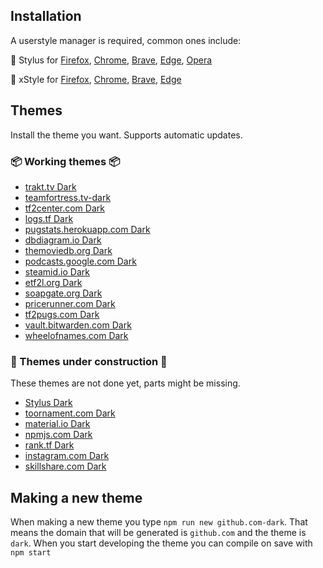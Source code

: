 ## Installation

A userstyle manager is required, common ones include:

🎨 Stylus for [Firefox](https://addons.mozilla.org/en-US/firefox/addon/styl-us/), [Chrome](https://chrome.google.com/webstore/detail/stylus/clngdbkpkpeebahjckkjfobafhncgmne), [Brave](https://chrome.google.com/webstore/detail/stylus/clngdbkpkpeebahjckkjfobafhncgmne), [Edge](https://chrome.google.com/webstore/detail/stylus/clngdbkpkpeebahjckkjfobafhncgmne), [Opera](https://addons.opera.com/en-gb/extensions/details/stylus/)

🎨 xStyle for [Firefox](https://addons.mozilla.org/firefox/addon/xstyle/), [Chrome](https://chrome.google.com/webstore/detail/xstyle/hncgkmhphmncjohllpoleelnibpmccpj), [Brave](https://chrome.google.com/webstore/detail/xstyle/hncgkmhphmncjohllpoleelnibpmccpj), [Edge](https://chrome.google.com/webstore/detail/xstyle/hncgkmhphmncjohllpoleelnibpmccpj)

## Themes

Install the theme you want. Supports automatic updates.

### 📦 Working themes 📦

- [trakt.tv Dark](https://raw.githubusercontent.com/PhongGuy/themes/main/dist/trakt-dark.user.css)
- [teamfortress.tv-dark](https://raw.githubusercontent.com/PhongGuy/themes/main/dist/teamfortress.tv-dark.user.css)
- [tf2center.com Dark](https://raw.githubusercontent.com/PhongGuy/themes/main/dist/tf2center.com-dark.user.css)
- [logs.tf Dark](https://raw.githubusercontent.com/PhongGuy/themes/main/dist/logs.tf-dark.user.css)
- [pugstats.herokuapp.com Dark](https://raw.githubusercontent.com/PhongGuy/themes/main/dist/pugstats.herokuapp.com-dark.user.css)
- [dbdiagram.io Dark](https://raw.githubusercontent.com/PhongGuy/themes/main/dist/dbdiagram.io-dark.user.css)
- [themoviedb.org Dark](https://raw.githubusercontent.com/PhongGuy/themes/main/dist/themoviedb.org-dark.user.css)
- [podcasts.google.com Dark](https://raw.githubusercontent.com/PhongGuy/themes/main/dist/podcasts.google.com-dark.user.css)
- [steamid.io Dark](https://raw.githubusercontent.com/PhongGuy/themes/main/dist/steamid.io-dark.user.css)
- [etf2l.org Dark](https://raw.githubusercontent.com/PhongGuy/themes/main/dist/etf2l.org-dark.user.css)
- [soapgate.org Dark](https://raw.githubusercontent.com/PhongGuy/themes/main/dist/soapgate.org-dark.user.css)
- [pricerunner.com Dark](https://raw.githubusercontent.com/PhongGuy/themes/main/dist/pricerunner.com-dark.user.css)
- [tf2pugs.com Dark](https://raw.githubusercontent.com/PhongGuy/themes/main/dist/tf2pugs.com-dark.user.css)
- [vault.bitwarden.com Dark](https://raw.githubusercontent.com/PhongGuy/themes/main/dist/vault.bitwarden.com-dark.user.css)
- [wheelofnames.com Dark](https://raw.githubusercontent.com/PhongGuy/themes/main/dist/wheelofnames.com-dark.user.css)

### 🦺 Themes under construction 🦺

These themes are not done yet, parts might be missing.

- [Stylus Dark](https://raw.githubusercontent.com/PhongGuy/themes/main/dist/stylus-dark.user.css)
- [toornament.com Dark](https://raw.githubusercontent.com/PhongGuy/themes/main/dist/toornament.com-dark.user.css)
- [material.io Dark](https://raw.githubusercontent.com/PhongGuy/themes/main/dist/material.io-dark.user.css)
- [npmjs.com Dark](https://raw.githubusercontent.com/PhongGuy/themes/main/dist/npmjs.com-dark.user.css)
- [rank.tf Dark](https://raw.githubusercontent.com/PhongGuy/themes/main/dist/rank.tf-dark.user.css)
- [instagram.com Dark](https://raw.githubusercontent.com/PhongGuy/themes/main/dist/instagram.com-dark.user.css)
- [skillshare.com Dark](https://raw.githubusercontent.com/PhongGuy/themes/main/dist/skillshare.com-dark.user.css)

## Making a new theme

When making a new theme you type `npm run new github.com-dark`. That means the domain that will be generated is `github.com` and the theme is `dark`. When you start developing the theme you can compile on save with `npm start`
